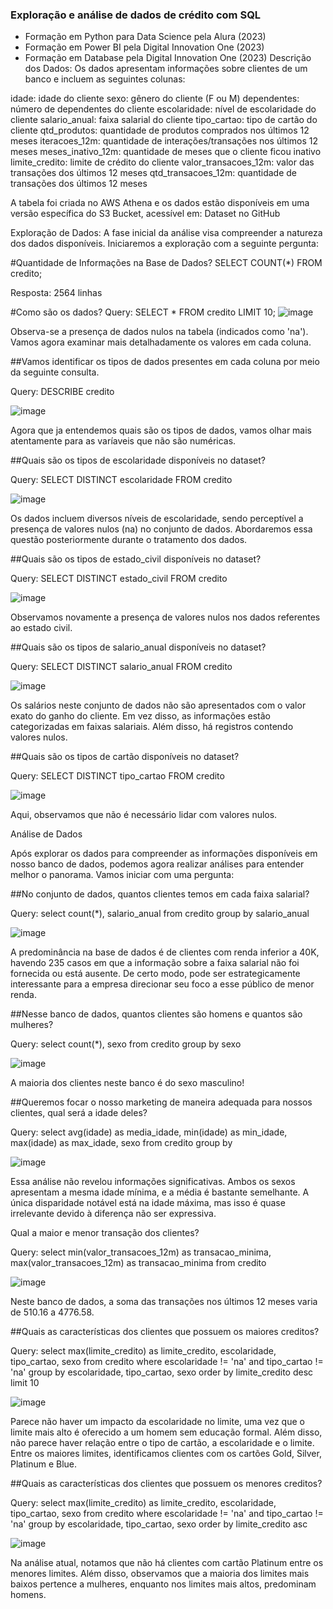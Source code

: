 ### Exploração e análise de dados de crédito com SQL

- Formação em Python para Data Science pela Alura (2023)
- Formação em Power BI pela Digital Innovation One (2023)
- Formação em Database pela Digital Innovation One (2023)
Descrição dos Dados:
Os dados apresentam informações sobre clientes de um banco e incluem as seguintes colunas:

idade: idade do cliente
sexo: gênero do cliente (F ou M)
dependentes: número de dependentes do cliente
escolaridade: nível de escolaridade do cliente
salario_anual: faixa salarial do cliente
tipo_cartao: tipo de cartão do cliente
qtd_produtos: quantidade de produtos comprados nos últimos 12 meses
iteracoes_12m: quantidade de interações/transações nos últimos 12 meses
meses_inativo_12m: quantidade de meses que o cliente ficou inativo
limite_credito: limite de crédito do cliente
valor_transacoes_12m: valor das transações dos últimos 12 meses
qtd_transacoes_12m: quantidade de transações dos últimos 12 meses

A tabela foi criada no AWS Athena e os dados estão disponíveis em uma versão específica do S3 Bucket, acessível em: Dataset no GitHub

Exploração de Dados:
A fase inicial da análise visa compreender a natureza dos dados disponíveis. Iniciaremos a exploração com a seguinte pergunta:

#Quantidade de Informações na Base de Dados?
SELECT COUNT(*) FROM credito;

Resposta: 2564 linhas

#Como são os dados?
Query: SELECT * FROM credito LIMIT 10;
![image](https://github.com/DLeyendecker/credit-analysis-exploration/assets/123911132/fd1eb22c-f918-457c-85a9-652d29c6f79a)

Observa-se a presença de dados nulos na tabela (indicados como 'na'). Vamos agora examinar mais detalhadamente os valores em cada coluna.

##Vamos identificar os tipos de dados presentes em cada coluna por meio da seguinte consulta.

Query: DESCRIBE credito

![image](https://github.com/DLeyendecker/credit-analysis-exploration/assets/123911132/dd5915a8-b93a-47e3-8ba1-869d3fb03136)

Agora que ja entendemos quais são os tipos de dados, vamos olhar mais atentamente para as varíaveis que não são numéricas.

##Quais são os tipos de escolaridade disponíveis no dataset?

Query: SELECT DISTINCT escolaridade FROM credito

![image](https://github.com/DLeyendecker/credit-analysis-exploration/assets/123911132/fc23f1ab-02d8-44ae-9b26-fc84d7c33c4d)

Os dados incluem diversos níveis de escolaridade, sendo perceptível a presença de valores nulos (na) no conjunto de dados. Abordaremos essa questão posteriormente durante o tratamento dos dados.

##Quais são os tipos de estado_civil disponíveis no dataset?

Query: SELECT DISTINCT estado_civil FROM credito

![image](https://github.com/DLeyendecker/credit-analysis-exploration/assets/123911132/2bce9498-8064-4e30-af18-e270b2217594)

Observamos novamente a presença de valores nulos nos dados referentes ao estado civil.

##Quais são os tipos de salario_anual disponíveis no dataset?

Query: SELECT DISTINCT salario_anual FROM credito

![image](https://github.com/DLeyendecker/credit-analysis-exploration/assets/123911132/93642ad4-10c0-4ae6-811c-794afedd5235)

Os salários neste conjunto de dados não são apresentados com o valor exato do ganho do cliente. Em vez disso, as informações estão categorizadas em faixas salariais. Além disso, há registros contendo valores nulos.

##Quais são os tipos de cartão disponíveis no dataset?

Query: SELECT DISTINCT tipo_cartao FROM credito

![image](https://github.com/DLeyendecker/credit-analysis-exploration/assets/123911132/4042beee-3882-47b4-bb88-21f04becab62)

Aqui, observamos que não é necessário lidar com valores nulos.

Análise de Dados

Após explorar os dados para compreender as informações disponíveis em nosso banco de dados, podemos agora realizar análises para entender melhor o panorama. Vamos iniciar com uma pergunta: 

##No conjunto de dados, quantos clientes temos em cada faixa salarial?

Query: select count(*), salario_anual from credito group by salario_anual

![image](https://github.com/DLeyendecker/credit-analysis-exploration/assets/123911132/94d4e0e8-dc83-4206-811e-ada6b2a07e23)

A predominância na base de dados é de clientes com renda inferior a 40K, havendo 235 casos em que a informação sobre a faixa salarial não foi fornecida ou está ausente. De certo modo, pode ser estrategicamente interessante para a empresa direcionar seu foco a esse público de menor renda.

##Nesse banco de dados, quantos clientes são homens e quantos são mulheres?

Query: select count(*), sexo from credito group by sexo

![image](https://github.com/DLeyendecker/credit-analysis-exploration/assets/123911132/78f1af32-5497-4998-a37f-0fd3f4f17c95)

A maioria dos clientes neste banco é do sexo masculino!

##Queremos focar o nosso marketing de maneira adequada para nossos clientes, qual será a idade deles?

Query: select avg(idade) as media_idade, min(idade) as min_idade, max(idade) as max_idade, sexo from credito group by

![image](https://github.com/DLeyendecker/credit-analysis-exploration/assets/123911132/16c006d1-962c-4022-8b97-a7d71e0ec6bd)

Essa análise não revelou informações significativas. Ambos os sexos apresentam a mesma idade mínima, e a média é bastante semelhante. A única disparidade notável está na idade máxima, mas isso é quase irrelevante devido à diferença não ser expressiva.

Qual a maior e menor transação dos clientes?

Query: select min(valor_transacoes_12m) as transacao_minima, max(valor_transacoes_12m) as transacao_minima from credito

![image](https://github.com/DLeyendecker/credit-analysis-exploration/assets/123911132/3bda6071-f540-4c65-9042-bb3883f39722)

Neste banco de dados, a soma das transações nos últimos 12 meses varia de 510.16 a 4776.58.

##Quais as características dos clientes que possuem os maiores creditos?

Query: select max(limite_credito) as limite_credito, escolaridade, tipo_cartao, sexo from credito where escolaridade != 'na' and tipo_cartao != 'na' group by escolaridade, tipo_cartao, sexo order by limite_credito desc limit 10

![image](https://github.com/DLeyendecker/credit-analysis-exploration/assets/123911132/5838f508-4f93-4d94-ab1e-1d54684f80ca)

Parece não haver um impacto da escolaridade no limite, uma vez que o limite mais alto é oferecido a um homem sem educação formal. Além disso, não parece haver relação entre o tipo de cartão, a escolaridade e o limite. Entre os maiores limites, identificamos clientes com os cartões Gold, Silver, Platinum e Blue.

##Quais as características dos clientes que possuem os menores creditos?

Query: select max(limite_credito) as limite_credito, escolaridade, tipo_cartao, sexo from credito where escolaridade != 'na' and tipo_cartao != 'na' group by escolaridade, tipo_cartao, sexo order by limite_credito asc

![image](https://github.com/DLeyendecker/credit-analysis-exploration/assets/123911132/2c8c2bd1-076a-48e3-a592-0c7764b0162e)

Na análise atual, notamos que não há clientes com cartão Platinum entre os menores limites. Além disso, observamos que a maioria dos limites mais baixos pertence a mulheres, enquanto nos limites mais altos, predominam homens.















